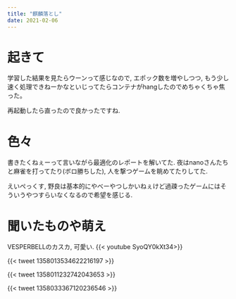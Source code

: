 ```yaml
---
title: "麒麟落とし"
date: 2021-02-06
---
```


# 起きて
学習した結果を見たらウーンって感じなので, エポック数を増やしつつ, もう少し速く処理できねーかなといじってたらコンテナがhangしたのでめちゃくちゃ焦った。

再起動したら直ったので良かったですね.

# 色々
書きたくねぇーって言いながら最適化のレポートを解いてた. 夜はnanoさんたちと麻雀を打ってたり(ボロ勝ちした), 人を撃つゲームを眺めてたりしてた.

えいぺっくす, 野良は基本的にやべーやつしかいねぇけど過疎ったゲームにはそういうやつすらいなくなるので希望を感じる.

# 聞いたものや萌え
VESPERBELLのカスカ, 可愛い.
{{< youtube SyoQY0kXt34>}}

{{< tweet 1358013534622216197 >}}

{{< tweet 1358011232742043653 >}}

{{< tweet 1358033367120236546 >}}